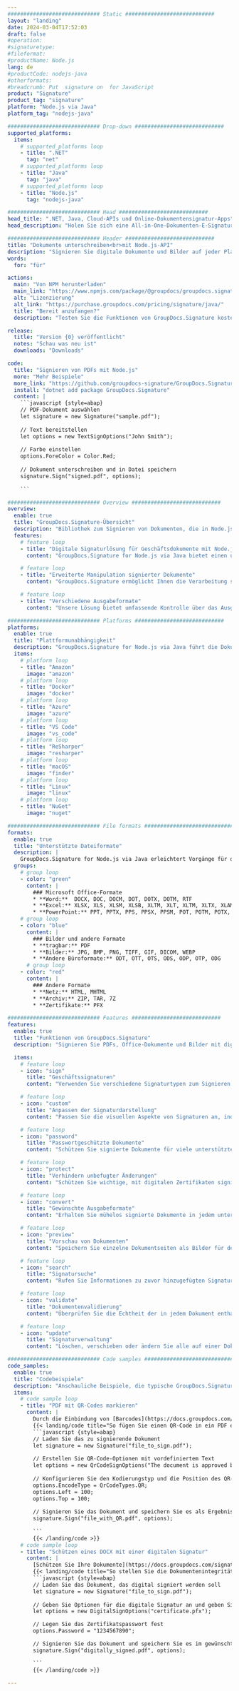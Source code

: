 ```yaml
---
############################# Static ############################
layout: "landing"
date: 2024-03-04T17:52:03
draft: false
#operation: 
#signaturetype: 
#fileformat: 
#productName: Node.js
lang: de
#productCode: nodejs-java
#otherformats: 
#breadcrumb: Put  signature on  for JavaScript
product: "Signature"
product_tag: "signature"
platform: "Node.js via Java"
platform_tag: "nodejs-java"

############################# Drop-down ############################
supported_platforms:
  items:
    # supported_platforms loop
    - title: ".NET"
      tag: "net"
    # supported_platforms loop
    - title: "Java"
      tag: "java"
    # supported_platforms loop
    - title: "Node.js"
      tag: "nodejs-java"

############################# Head ############################
head_title: ".NET, Java, Cloud-APIs und Online-Dokumentensignatur-Apps"
head_description: "Holen Sie sich eine All-in-One-Dokumenten-E-Signatur-Lösung für .NET-, Java- und Cloud-basierte Anwendungen. Signieren Sie gängige Dokumentenformate online mit der einfachen Drag-and-Drop-Funktion"

############################# Header ############################
title: "Dokumente unterschreiben<br>mit Node.js-API"
description: "Signieren Sie digitale Dokumente und Bilder auf jeder Plattform mit unseren flexiblen APIs und App-basierten Lösungen für Programmierer und Endbenutzer."
words:
  for: "für"

actions:
  main: "Von NPM herunterladen"
  main_link: "https://www.npmjs.com/package/@groupdocs/groupdocs.signature/"
  alt: "Lizenzierung"
  alt_link: "https://purchase.groupdocs.com/pricing/signature/java/"
  title: "Bereit anzufangen?"
  description: "Testen Sie die Funktionen von GroupDocs.Signature kostenlos oder fordern Sie eine Lizenz an"

release:
  title: "Version {0} veröffentlicht"
  notes: "Schau was neu ist"
  downloads: "Downloads"

code:
  title: "Signieren von PDFs mit Node.js"
  more: "Mehr Beispiele"
  more_link: "https://github.com/groupdocs-signature/GroupDocs.Signature-for-Node.js-via-Java/"
  install: "dotnet add package GroupDocs.Signature"
  content: |
    ```javascript {style=abap}   
    // PDF-Dokument auswählen
    let signature = new Signature("sample.pdf");
    
    // Text bereitstellen
    let options = new TextSignOptions("John Smith");
    
    // Farbe einstellen
    options.ForeColor = Color.Red;
    
    // Dokument unterschreiben und in Datei speichern
    signature.Sign("signed.pdf", options);
    
    ```

############################# Overview ############################
overview:
  enable: true
  title: "GroupDocs.Signature-Übersicht"
  description: "Bibliothek zum Signieren von Dokumenten, die in Node.js-Anwendungen verwendet werden kann"
  features:
    # feature loop
    - title: "Digitale Signaturlösung für Geschäftsdokumente mit Node.js"
      content: "GroupDocs.Signature for Node.js via Java bietet einen umfassenden Satz digitaler Signaturoptionen für PDF-, Office-Dokumente und Bilder. Es stehen Text, Barcodes, Bilder, digitale Zertifikate und Metadaten zur Verfügung. Eine optimierte Dokumentenverarbeitung sorgt für Effizienz."

    # feature loop
    - title: "Erweiterte Manipulation signierter Dokumente"
      content: "GroupDocs.Signature ermöglicht Ihnen die Verarbeitung signierter Dokumente. Suchen und validieren Sie Signaturen anhand verschiedener Kriterien. Extrahieren Sie außerdem detaillierte Dokumentinformationen oder generieren Sie Vorschaubilder von Seiten."

    # feature loop
    - title: "Verschiedene Ausgabeformate"
      content: "Unsere Lösung bietet umfassende Kontrolle über das Ausgabeformat signierter Dokumente. Positionieren Sie Signaturen präzise auf jeder Seite und passen Sie deren Erscheinungsbild an. Speichern Sie signierte Dokumente in zahlreichen unterstützten Formaten und sichern Sie diese optional mit Passwörtern."

############################# Platforms ############################
platforms:
  enable: true
  title: "Plattformunabhängigkeit"
  description: "GroupDocs.Signature for Node.js via Java führt die Dokumentenverarbeitung mit verschiedenen Betriebssystemen durch"
  items:
    # platform loop
    - title: "Amazon"
      image: "amazon"
    # platform loop
    - title: "Docker"
      image: "docker"
    # platform loop
    - title: "Azure"
      image: "azure"
    # platform loop
    - title: "VS Code"
      image: "vs_code"
    # platform loop
    - title: "ReSharper"
      image: "resharper"
    # platform loop
    - title: "macOS"
      image: "finder"
    # platform loop
    - title: "Linux"
      image: "linux"
    # platform loop
    - title: "NuGet"
      image: "nuget"

############################# File formats ############################
formats:
  enable: true
  title: "Unterstützte Dateiformate"
  description: |
    GroupDocs.Signature for Node.js via Java erleichtert Vorgänge für die [beliebten Dateiformate](https://docs.groupdocs.com/signature/java/supported-document-formats/).
  groups:
    # group loop
    - color: "green"
      content: |
        ### Microsoft Office-Formate
        * **Word:**  DOCX, DOC, DOCM, DOT, DOTX, DOTM, RTF
        * **Excel:** XLSX, XLS, XLSM, XLSB, XLTM, XLT, XLTM, XLTX, XLAM, SXC, SpreadsheetML
        * **PowerPoint:** PPT, PPTX, PPS, PPSX, PPSM, POT, POTM, POTX, PPTM
    # group loop
    - color: "blue"
      content: |
        ### Bilder und andere Formate
        * **tragbar:** PDF
        * **Bilder:** JPG, BMP, PNG, TIFF, GIF, DICOM, WEBP
        * **Andere Büroformate:** ODT, OTT, OTS, ODS, ODP, OTP, ODG
      # group loop
    - color: "red"
      content: |
        ### Andere Formate
        * **Netz:** HTML, MHTML
        * **Archiv:** ZIP, TAR, 7Z
        * **Zertifikate:** PFX

############################# Features ############################
features:
  enable: true
  title: "Funktionen von GroupDocs.Signature"
  description: "Signieren Sie PDFs, Office-Dokumente und Bilder mit digitalen Signaturen"

  items:
    # feature loop
    - icon: "sign"
      title: "Geschäftssignaturen"
      content: "Verwenden Sie verschiedene Signaturtypen zum Signieren von Dokumenten. Platzieren Sie digitale Signaturen präzise an jeder beliebigen Stelle auf der Seite."

    # feature loop
    - icon: "custom"
      title: "Anpassen der Signaturdarstellung"
      content: "Passen Sie die visuellen Aspekte von Signaturen an, indem Sie Farbe, Schriftart, Ränder, Drehung und mehr anpassen, um das gewünschte Ergebnis zu erzielen."

    # feature loop
    - icon: "password"
      title: "Passwortgeschützte Dokumente"
      content: "Schützen Sie signierte Dokumente für viele unterstützte Dokumentformate mit einem Passwort, um die Sicherheit zu erhöhen."

    # feature loop
    - icon: "protect"
      title: "Verhindern unbefugter Änderungen"
      content: "Schützen Sie wichtige, mit digitalen Zertifikaten signierte Geschäftsdokumente vor unbefugten Änderungen."

    # feature loop
    - icon: "convert"
      title: "Gewünschte Ausgabeformate"
      content: "Erhalten Sie mühelos signierte Dokumente in jedem unterstützten Format. Konvertieren Sie MS Word-Dokumente ganz einfach in das PDF-Format."

    # feature loop
    - icon: "preview"
      title: "Vorschau von Dokumenten"
      content: "Speichern Sie einzelne Dokumentseiten als Bilder für den zukünftigen Bedarf."

    # feature loop
    - icon: "search"
      title: "Signatursuche"
      content: "Rufen Sie Informationen zu zuvor hinzugefügten Signaturen in Ihren Dokumenten ab."

    # feature loop
    - icon: "validate"
      title: "Dokumentenvalidierung"
      content: "Überprüfen Sie die Echtheit der in jedem Dokument enthaltenen Unterschriften."

    # feature loop
    - icon: "update"
      title: "Signaturverwaltung"
      content: "Löschen, verschieben oder ändern Sie alle auf einer Dokumentseite platzierten Signaturen."

############################# Code samples ############################
code_samples:
  enable: true
  title: "Codebeispiele"
  description: "Anschauliche Beispiele, die typische GroupDocs.Signature for Node.js via Java-Vorgänge veranschaulichen"
  items:
    # code sample loop
    - title: "PDF mit QR-Codes markieren"
      content: |
        Durch die Einbindung von [Barcodes](https://docs.groupdocs.com/signature/java/esign-document-with-qr-code-signature/) in bestimmte PDF-Dokumentseiten können Geschäftsprozesse optimiert werden. Dieser Abschnitt enthält ein Beispiel für das Hinzufügen eines QR-Codes mit GroupDocs.Signature for Node.js via Java.
        {{< landing/code title="So fügen Sie einen QR-Code in ein PDF ein.">}}
        ```javascript {style=abap}
        // Laden Sie das zu signierende Dokument
        let signature = new Signature("file_to_sign.pdf");
        
        // Erstellen Sie QR-Code-Optionen mit vordefiniertem Text
        let options = new QrCodeSignOptions("The document is approved by John Smith");
        
        // Konfigurieren Sie den Kodierungstyp und die Position des QR-Codes auf der Seite
        options.EncodeType = QrCodeTypes.QR;
        options.Left = 100;
        options.Top = 100;
            
        // Signieren Sie das Dokument und speichern Sie es als Ergebnisdatei
        signature.Sign("file_with_QR.pdf", options);
        
        ```
        {{< /landing/code >}}
    # code sample loop
    - title: "Schützen eines DOCX mit einer digitalen Signatur"
      content: |
        [Schützen Sie Ihre Dokumente](https://docs.groupdocs.com/signature/java/esign-document-with-digital-signature/) durch Signaturen basierend auf digitalen Zertifikaten. Digitale Signaturen schützen Ihre Geschäftsdokumente vor Inhaltsänderungen.
        {{< landing/code title="So stellen Sie die Dokumentenintegrität sicher.">}}
        ```javascript {style=abap}   
        // Laden Sie das Dokument, das digital signiert werden soll
        let signature = new Signature("file_to_sign.pdf");
        
        // Geben Sie Optionen für die digitale Signatur an und geben Sie den Pfad zur Zertifikatsdatei an
        let options = new DigitalSignOptions("certificate.pfx");

        // Legen Sie das Zertifikatspasswort fest
        options.Password = "1234567890";

        // Signieren Sie das Dokument und speichern Sie es im gewünschten Pfad
        signature.Sign("digitally_signed.pdf", options);

        ```
        {{< /landing/code >}}

---
```

